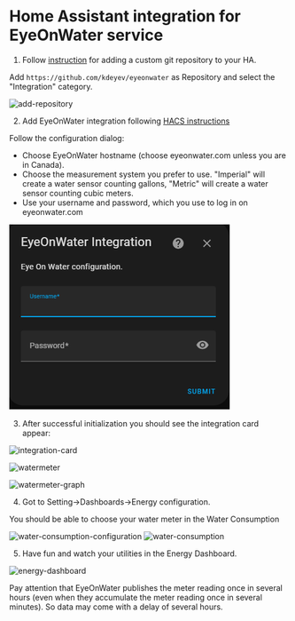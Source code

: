 # Home Assistant integration for EyeOnWater service

1. Follow [instruction](https://hacs.xyz/docs/faq/custom_repositories/) for adding a custom git repository to your HA.

Add `https://github.com/kdeyev/eyeonwater` as Repository and select the "Integration" category.

![add-repository](https://github.com/kdeyev/eyeonwater/blob/master/img/add-repository.png?raw=true)

2. Add EyeOnWater integration following [HACS instructions](https://github.com/hacs/integration)

Follow the configuration dialog: 
- Choose EyeOnWater hostname (choose eyeonwater.com unless you are in Canada).
- Choose the measurement system you prefer to use. "Imperial" will create a water sensor counting gallons, "Metric" will create a water sensor counting cubic meters.
- Use your username and password, which you use to log in on eyeonwater.com

![configuration](https://github.com/kdeyev/eyeonwater/blob/master/img/configuration.png?raw=true)

3. After successful initialization you should see the integration card appear:

![integration-card](https://github.com/kdeyev/eyeonwater/blob/master/img/integration-card.png?raw=true)

![watermeter](https://github.com/kdeyev/eyeonwater/blob/master/img/watermeter.png?raw=true)

![watermeter-graph](https://github.com/kdeyev/eyeonwater/blob/master/img/watermeter-graph.png?raw=true)

4. Got to Setting->Dashboards->Energy configuration.

You should be able to choose your water meter in the Water Consumption

![water-consumption-configuration](https://github.com/kdeyev/eyeonwater/blob/master/img/water-consumption-configuration.png?raw=true)
![water-consumption](https://github.com/kdeyev/eyeonwater/blob/master/img/water-consumption.png?raw=true)

5. Have fun and watch your utilities in the Energy Dashboard.

![energy-dashboard](https://github.com/kdeyev/eyeonwater/blob/master/img/energy-dashboard.png?raw=true)

Pay attention that EyeOnWater publishes the meter reading once in several hours (even when they accumulate the meter reading once in several minutes). So data may come with a delay of several hours.
